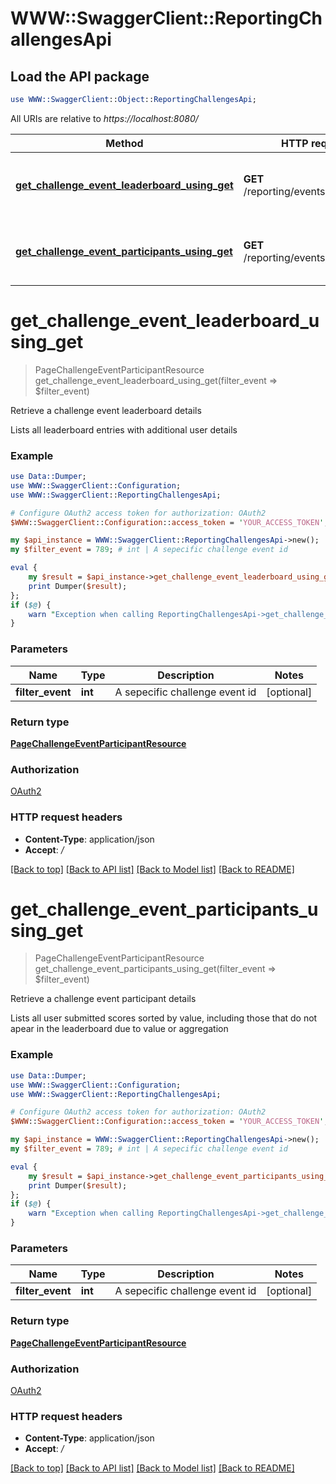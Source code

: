 # WWW::SwaggerClient::ReportingChallengesApi

## Load the API package
```perl
use WWW::SwaggerClient::Object::ReportingChallengesApi;
```

All URIs are relative to *https://localhost:8080/*

Method | HTTP request | Description
------------- | ------------- | -------------
[**get_challenge_event_leaderboard_using_get**](ReportingChallengesApi.md#get_challenge_event_leaderboard_using_get) | **GET** /reporting/events/leaderboard | Retrieve a challenge event leaderboard details
[**get_challenge_event_participants_using_get**](ReportingChallengesApi.md#get_challenge_event_participants_using_get) | **GET** /reporting/events/participants | Retrieve a challenge event participant details


# **get_challenge_event_leaderboard_using_get**
> PageChallengeEventParticipantResource get_challenge_event_leaderboard_using_get(filter_event => $filter_event)

Retrieve a challenge event leaderboard details

Lists all leaderboard entries with additional user details

### Example 
```perl
use Data::Dumper;
use WWW::SwaggerClient::Configuration;
use WWW::SwaggerClient::ReportingChallengesApi;

# Configure OAuth2 access token for authorization: OAuth2
$WWW::SwaggerClient::Configuration::access_token = 'YOUR_ACCESS_TOKEN';

my $api_instance = WWW::SwaggerClient::ReportingChallengesApi->new();
my $filter_event = 789; # int | A sepecific challenge event id

eval { 
    my $result = $api_instance->get_challenge_event_leaderboard_using_get(filter_event => $filter_event);
    print Dumper($result);
};
if ($@) {
    warn "Exception when calling ReportingChallengesApi->get_challenge_event_leaderboard_using_get: $@\n";
}
```

### Parameters

Name | Type | Description  | Notes
------------- | ------------- | ------------- | -------------
 **filter_event** | **int**| A sepecific challenge event id | [optional] 

### Return type

[**PageChallengeEventParticipantResource**](PageChallengeEventParticipantResource.md)

### Authorization

[OAuth2](../README.md#OAuth2)

### HTTP request headers

 - **Content-Type**: application/json
 - **Accept**: */*

[[Back to top]](#) [[Back to API list]](../README.md#documentation-for-api-endpoints) [[Back to Model list]](../README.md#documentation-for-models) [[Back to README]](../README.md)

# **get_challenge_event_participants_using_get**
> PageChallengeEventParticipantResource get_challenge_event_participants_using_get(filter_event => $filter_event)

Retrieve a challenge event participant details

Lists all user submitted scores sorted by value, including those that do not apear in the leaderboard due to value or aggregation

### Example 
```perl
use Data::Dumper;
use WWW::SwaggerClient::Configuration;
use WWW::SwaggerClient::ReportingChallengesApi;

# Configure OAuth2 access token for authorization: OAuth2
$WWW::SwaggerClient::Configuration::access_token = 'YOUR_ACCESS_TOKEN';

my $api_instance = WWW::SwaggerClient::ReportingChallengesApi->new();
my $filter_event = 789; # int | A sepecific challenge event id

eval { 
    my $result = $api_instance->get_challenge_event_participants_using_get(filter_event => $filter_event);
    print Dumper($result);
};
if ($@) {
    warn "Exception when calling ReportingChallengesApi->get_challenge_event_participants_using_get: $@\n";
}
```

### Parameters

Name | Type | Description  | Notes
------------- | ------------- | ------------- | -------------
 **filter_event** | **int**| A sepecific challenge event id | [optional] 

### Return type

[**PageChallengeEventParticipantResource**](PageChallengeEventParticipantResource.md)

### Authorization

[OAuth2](../README.md#OAuth2)

### HTTP request headers

 - **Content-Type**: application/json
 - **Accept**: */*

[[Back to top]](#) [[Back to API list]](../README.md#documentation-for-api-endpoints) [[Back to Model list]](../README.md#documentation-for-models) [[Back to README]](../README.md)


